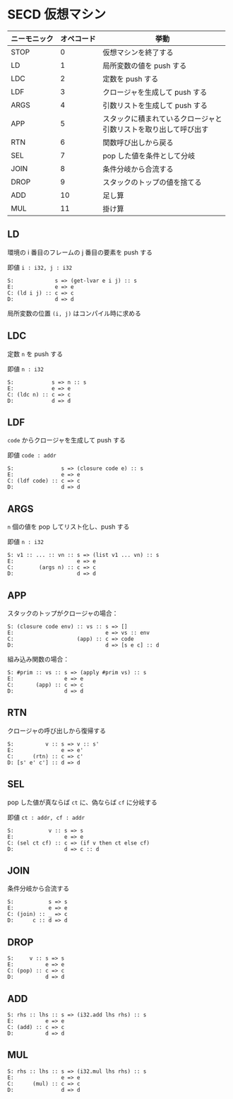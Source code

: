 # SECD 仮想マシン

| ニーモニック | オペコード | 挙動 |
| ---- | ---- | ---- |
| STOP | 0 | 仮想マシンを終了する |
| LD | 1 | 局所変数の値を push する |
| LDC | 2 | 定数を push する |
| LDF | 3 | クロージャを生成して push する |
| ARGS | 4 | 引数リストを生成して push する |
| APP | 5 | スタックに積まれているクロージャと<br>引数リストを取り出して呼び出す |
| RTN | 6 | 関数呼び出しから戻る |
| SEL | 7 | pop した値を条件として分岐 |
| JOIN | 8 | 条件分岐から合流する |
| DROP | 9 | スタックのトップの値を捨てる |
| ADD | 10 | 足し算 |
| MUL | 11 | 掛け算 |

## LD

環境の i 番目のフレームの j 番目の要素を push する

即値 ``i : i32, j : i32``

```
S:             s => (get-lvar e i j) :: s
E:             e => e
C: (ld i j) :: c => c
D:             d => d
```

局所変数の位置 ``(i, j)`` はコンパイル時に求める

## LDC

定数 ``n`` を push する

即値 ``n : i32``

```
S:            s => n :: s
E:            e => e
C: (ldc n) :: c => c
D:            d => d
```

## LDF

``code`` からクロージャを生成して push する

即値 ``code : addr``

```
S:               s => (closure code e) :: s
E:               e => e
C: (ldf code) :: c => c
D:               d => d
```

## ARGS

``n`` 個の値を pop してリスト化し、push する

即値 ``n : i32``

```
S: v1 :: ... :: vn :: s => (list v1 ... vn) :: s
E:                    e => e
C:        (args n) :: c => c
D:                    d => d
```

## APP

スタックのトップがクロージャの場合：

```
S: (closure code env) :: vs :: s => []
E:                             e => vs :: env
C:                    (app) :: c => code
D:                             d => [s e c] :: d
```

組み込み関数の場合：

```
S: #prim :: vs :: s => (apply #prim vs) :: s
E:                e => e
C:       (app) :: c => c
D:                d => d
```

## RTN

クロージャの呼び出しから復帰する

```
S:          v :: s => v :: s' 
E:               e => e'
C:      (rtn) :: c => c'
D: [s' e' c'] :: d => d
```

## SEL

pop した値が真ならば ``ct`` に、偽ならば ``cf`` に分岐する

即値 ``ct : addr, cf : addr``

```
S:           v :: s => s
E:                e => e
C: (sel ct cf) :: c => (if v then ct else cf)
D:                d => c :: d
```

## JOIN

条件分岐から合流する

```
S:           s => s
E:           e => e
C: (join) :: _ => c
D:      c :: d => d
```

## DROP

```
S:     v :: s => s
E:          e => e
C: (pop) :: c => c
D:          d => d
```

## ADD

```
S: rhs :: lhs :: s => (i32.add lhs rhs) :: s
E:          e => e
C: (add) :: c => c
D:          d => d
```

## MUL

```
S: rhs :: lhs :: s => (i32.mul lhs rhs) :: s
E:               e => e
C:      (mul) :: c => c
D:               d => d
```
